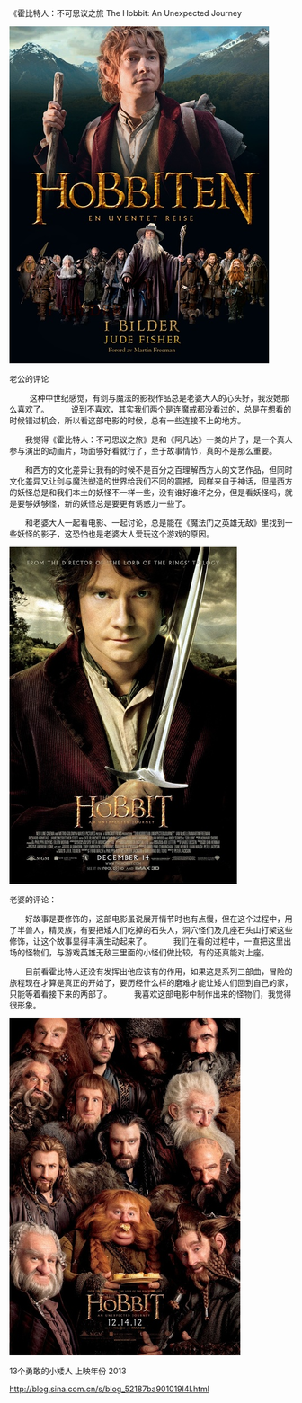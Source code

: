 《霍比特人：不可思议之旅 The Hobbit: An Unexpected Journey

			
![](./img/52187ba9td846a6eb42fa&690.jpg)

<p align="left">
老公的评论
<p align="left"> 
　　这种中世纪感觉，有剑与魔法的影视作品总是老婆大人的心头好，我没她那么喜欢了。
 
　　说到不喜欢，其实我们两个是连魔戒都没看过的，总是在想看的时候错过机会，所以看这部电影的时候，总有一些连接不上的地方。
 

　　我觉得《霍比特人：不可思议之旅》是和《阿凡达》一类的片子，是一个真人参与演出的动画片，场面够好看就行了，至于故事情节，真的不是那么重要。
 

　　和西方的文化差异让我有的时候不是百分之百理解西方人的文艺作品，但同时文化差异又让剑与魔法塑造的世界给我们不同的震撼，同样来自于神话，但是西方的妖怪总是和我们本土的妖怪不一样一些，没有谁好谁坏之分，但是看妖怪吗，就是要够妖够怪，新的妖怪总是要更有诱惑力一些了。
 

　　和老婆大人一起看电影、一起讨论，总是能在《魔法门之英雄无敌》里找到一些妖怪的影子，这恐怕也是老婆大人爱玩这个游戏的原因。
<a href="http://photo.blog.sina.com.cn/showpic.html#blogid=52187ba901019l4l&url=http://s13.sinaimg.cn/orignal/52187ba9td846a9eec00c" target="_blank"></a>

![](./img/52187ba9td846abc203f2&690.jpg)

老婆的评论：
 

　　好故事是要修饰的，这部电影虽说展开情节时也有点慢，但在这个过程中，用了半兽人，精灵族，有要把矮人们吃掉的石头人，洞穴怪们及几座石头山打架这些修饰，让这个故事显得丰满生动起来了。
 
　　我们在看的过程中，一直把这里出场的怪物们，与游戏英雄无敌三里面的小怪们做比较，有的还真能对上座。
 

　　目前看霍比特人还没有发挥出他应该有的作用，如果这是系列三部曲，冒险的旅程现在才算是真正的开始了，要历经什么样的磨难才能让矮人们回到自己的家，只能等着看接下来的两部了。
 
　　我喜欢这部电影中制作出来的怪物们，我觉得很形象。

![](./img/52187ba9td846ad3f122a&690.jpg)

13个勇敢的小矮人
上映年份 2013							
		
http://blog.sina.com.cn/s/blog_52187ba901019l4l.html
